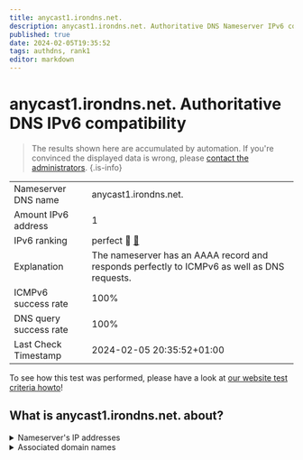 ```yaml
---
title: anycast1.irondns.net.
description: anycast1.irondns.net. Authoritative DNS Nameserver IPv6 compatibility
published: true
date: 2024-02-05T19:35:52
tags: authdns, rank1
editor: markdown
---
```


# anycast1.irondns.net. Authoritative DNS IPv6 compatibility

> The results shown here are accumulated by automation. If you're convinced the displayed data is wrong, please [contact the administrators](/howto/chat). 
{.is-info}




|   |   |
| - | - |
| Nameserver DNS name | anycast1.irondns.net.
| Amount IPv6 address | 1
| IPv6 ranking | perfect :1st_place_medal: [🔗](/howto/ranking) |
| Explanation | The nameserver has an AAAA record and responds perfectly to ICMPv6 as well as DNS requests. |
| ICMPv6 success rate | 100%|
| DNS query success rate | 100% |
| Last Check Timestamp | 2024-02-05 20:35:52+01:00 |

To see how this test was performed, please have a look at [our website test criteria howto](/howto/testcriteria/authdns)!


## What is anycast1.irondns.net. about?




<details>
<summary>Nameserver's IP addresses</summary>

2a01:5b0:4::5

</details>



<details>
<summary>Associated domain names</summary>

www.land.nrw

www.netaachen.de

</details>
